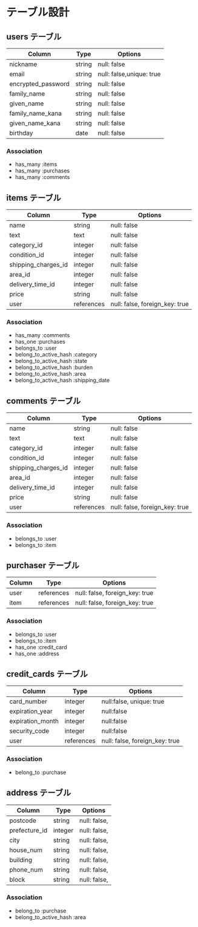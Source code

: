 # テーブル設計

## users テーブル

| Column              | Type   | Options                  |
| ------------------- | ------ | ------------------------ |
| nickname            | string | null: false              |
| email               | string | null: false,unique: true |
| encrypted_password  | string | null: false              |
| family_name         | string | null: false              |
| given_name          | string | null: false              |
| family_name_kana    | string | null: false              |
| given_name_kana     | string | null: false              |
| birthday            | date   | null: false              |

### Association

- has_many :items
- has_many :purchases
- has_many :comments


## items テーブル

| Column                | Type       | Options                        |
| --------------------- | ---------- | ------------------------------ |
| name                  | string     | null: false                    |
| text                  | text       | null: false                    |
| category_id           | integer    | null: false                    |
| condition_id          | integer    | null: false                    |
| shipping_charges_id   | integer    | null: false                    |
| area_id               | integer    | null: false                    |
| delivery_time_id      | integer    | null: false                    |
| price                 | string     | null: false                    |
| user                  | references | null: false, foreign_key: true |

### Association

- has_many   :comments
- has_one    :purchases
- belongs_to :user
- belong_to_active_hash :category
- belong_to_active_hash :state
- belong_to_active_hash :burden
- belong_to_active_hash :area
- belong_to_active_hash :shipping_date


## comments テーブル

| Column                | Type       | Options                        |
| --------------------- | ---------- | ------------------------------ |
| name                  | string     | null: false                    |
| text                  | text       | null: false                    |
| category_id           | integer    | null: false                    |
| condition_id          | integer    | null: false                    |
| shipping_charges_id   | integer    | null: false                    |
| area_id               | integer    | null: false                    |
| delivery_time_id      | integer    | null: false                    |
| price                 | string     | null: false                    |
| user                  | references | null: false, foreign_key: true |

### Association

- belongs_to :user
- belongs_to :item


## purchaser テーブル

| Column | Type       | Options                        |
| ------ | ---------- | ------------------------------ |
| user   | references | null: false, foreign_key: true |
| item   | references | null: false, foreign_key: true |

### Association

- belongs_to :user
- belongs_to :item
- has_one    :credit_card
- has_one    :address


## credit_cards テーブル
| Column           | Type       | Options                        |
| ---------------- | ---------- | ------------------------------ |
| card_number      | integer    | null:false, unique: true       |
| expiration_year  | integer    |	null:false                     |
| expiration_month | integer    | null:false                     |
| security_code    | integer    | null:false                     |
| user             | references | null: false, foreign_key: true |

### Association

- belong_to :purchase


## address テーブル

| Column        | Type       | Options      |
| ------------- | ---------- | ------------ |
| postcode      | string     | null: false, |
| prefecture_id | integer    | null: false, |
| city          | string     | null: false, |
| house_num     | string     | null: false, |
| building      | string     | null: false, |
| phone_num     | string     | null: false, |
| block         | string     | null: false, |

### Association

- belong_to :purchase
- belong_to_active_hash :area